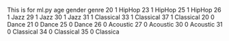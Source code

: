 This is for ml.py
age	gender	genre
20	1	HipHop
23	1	HipHop
25	1	HipHop
26	1	Jazz
29	1	Jazz
30	1	Jazz
31	1	Classical
33	1	Classical
37	1	Classical
20	0	Dance
21	0	Dance
25	0	Dance
26	0	Acoustic
27	0	Acoustic
30	0	Acoustic
31	0	Classical
34	0	Classical
35	0	Classica
